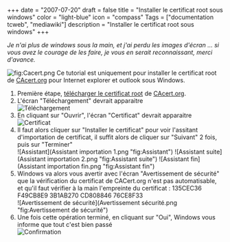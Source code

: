 +++
date = "2007-07-20"
draft = false
title = "Installer le certificat root sous windows"
color = "light-blue"
icon = "compass"
Tags = ["documentation tcweb", "mediawiki"]
description = "Installer le certificat root sous windows"
+++

*Je n'ai plus de windows sous la main, et j'ai perdu les images d'écran
... si vous avez le courage de les faire, je vous en serait
reconnaissant, merci d'avance.*

![](Cacert.png "fig:Cacert.png") Ce tutorial est uniquement pour
installer le certificat root de [CAcert.org](http://www.cacert.org) pour
Internet explorer et outlook sous Windows.

1.  Première étape, [télécharger le certificat
    root](http://www.cacert.org/certs/root.crt) de
    [CAcert.org](http://www.cacert.org).
2.  L'écran "Téléchargement" devrait apparaitre\
     ![Téléchargement](Téléchargement.png "fig:Téléchargement")
3.  En cliquant sur "Ouvrir", l'écran "Certificat" devrait apparaitre\
     ![Certificat](Certificat.png "fig:Certificat")
4.  Il faut alors cliquer sur "Installer le certificat" pour voir
    l'assitant d'importation de certificat, il suffit alors de cliquer
    sur "Suivant" 2 fois, puis sur "Terminer"\
     ![Assistant](Assistant importation 1.png "fig:Assistant")
    ![Assistant
    suite](Assistant importation 2.png "fig:Assistant suite")
    ![Assistant fin](Assistant importation fin.png "fig:Assistant fin")
5.  Windows va alors vous avertir avec l'écran "Avertissement de
    sécurité" que la vérification du certificat de CACert.org n'est pas
    automatisable, et qu'il faut vérifier à la main l'empreinte du
    certificat : 135CEC36 F49CB8E9 3B1AB270 CD808846 76CE8F33\
     ![Avertissement de
    sécurité](Avertissement sécurité.png "fig:Avertissement de sécurité")
6.  Une fois cette opération terminé, en cliquant sur "Oui", Windows
    vous informe que tout c'est bien passé\
     ![Confirmation](Confirmation.png "fig:Confirmation")

